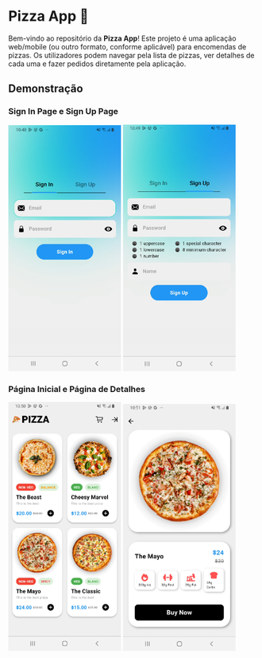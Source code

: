 # Pizza App 🍕

Bem-vindo ao repositório da **Pizza App**! Este projeto é uma aplicação web/mobile (ou outro formato, conforme aplicável) para encomendas de pizzas. Os utilizadores podem navegar pela lista de pizzas, ver detalhes de cada uma e fazer pedidos diretamente pela aplicação.

## Demonstração

### Sign In Page e Sign Up Page
<p float="left">
  <img src="calc_flutter/assets/sign_in.PNG" width="45%" />
  <img src="calc_flutter/assets/sign_up.PNG" width="45%" />
</p>

### Página Inicial e Página de Detalhes
<p float="left">
  <img src="calc_flutter/assets/initial_page.PNG" width="45%" />
  <img src="calc_flutter/assets/details_page.PNG" width="45%" />
</p>

